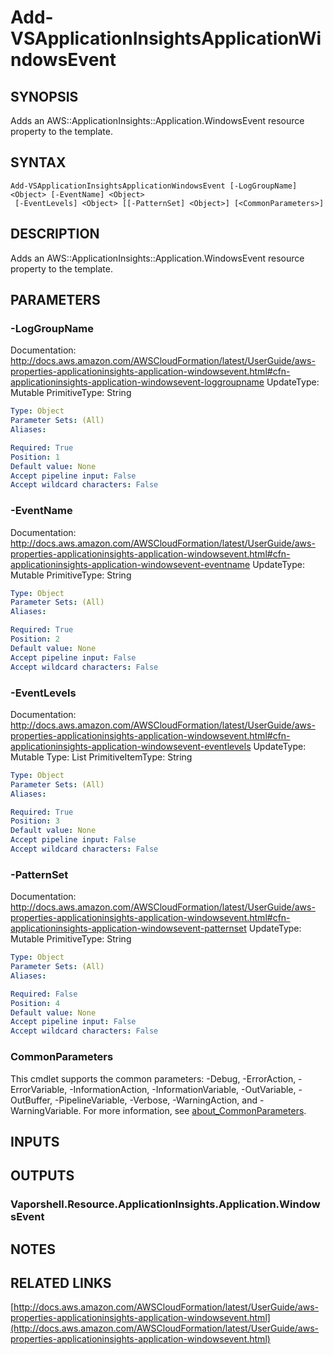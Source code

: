 # Add-VSApplicationInsightsApplicationWindowsEvent

## SYNOPSIS
Adds an AWS::ApplicationInsights::Application.WindowsEvent resource property to the template.

## SYNTAX

```
Add-VSApplicationInsightsApplicationWindowsEvent [-LogGroupName] <Object> [-EventName] <Object>
 [-EventLevels] <Object> [[-PatternSet] <Object>] [<CommonParameters>]
```

## DESCRIPTION
Adds an AWS::ApplicationInsights::Application.WindowsEvent resource property to the template.

## PARAMETERS

### -LogGroupName
Documentation: http://docs.aws.amazon.com/AWSCloudFormation/latest/UserGuide/aws-properties-applicationinsights-application-windowsevent.html#cfn-applicationinsights-application-windowsevent-loggroupname
UpdateType: Mutable
PrimitiveType: String

```yaml
Type: Object
Parameter Sets: (All)
Aliases:

Required: True
Position: 1
Default value: None
Accept pipeline input: False
Accept wildcard characters: False
```

### -EventName
Documentation: http://docs.aws.amazon.com/AWSCloudFormation/latest/UserGuide/aws-properties-applicationinsights-application-windowsevent.html#cfn-applicationinsights-application-windowsevent-eventname
UpdateType: Mutable
PrimitiveType: String

```yaml
Type: Object
Parameter Sets: (All)
Aliases:

Required: True
Position: 2
Default value: None
Accept pipeline input: False
Accept wildcard characters: False
```

### -EventLevels
Documentation: http://docs.aws.amazon.com/AWSCloudFormation/latest/UserGuide/aws-properties-applicationinsights-application-windowsevent.html#cfn-applicationinsights-application-windowsevent-eventlevels
UpdateType: Mutable
Type: List
PrimitiveItemType: String

```yaml
Type: Object
Parameter Sets: (All)
Aliases:

Required: True
Position: 3
Default value: None
Accept pipeline input: False
Accept wildcard characters: False
```

### -PatternSet
Documentation: http://docs.aws.amazon.com/AWSCloudFormation/latest/UserGuide/aws-properties-applicationinsights-application-windowsevent.html#cfn-applicationinsights-application-windowsevent-patternset
UpdateType: Mutable
PrimitiveType: String

```yaml
Type: Object
Parameter Sets: (All)
Aliases:

Required: False
Position: 4
Default value: None
Accept pipeline input: False
Accept wildcard characters: False
```

### CommonParameters
This cmdlet supports the common parameters: -Debug, -ErrorAction, -ErrorVariable, -InformationAction, -InformationVariable, -OutVariable, -OutBuffer, -PipelineVariable, -Verbose, -WarningAction, and -WarningVariable. For more information, see [about_CommonParameters](http://go.microsoft.com/fwlink/?LinkID=113216).

## INPUTS

## OUTPUTS

### Vaporshell.Resource.ApplicationInsights.Application.WindowsEvent
## NOTES

## RELATED LINKS

[http://docs.aws.amazon.com/AWSCloudFormation/latest/UserGuide/aws-properties-applicationinsights-application-windowsevent.html](http://docs.aws.amazon.com/AWSCloudFormation/latest/UserGuide/aws-properties-applicationinsights-application-windowsevent.html)


